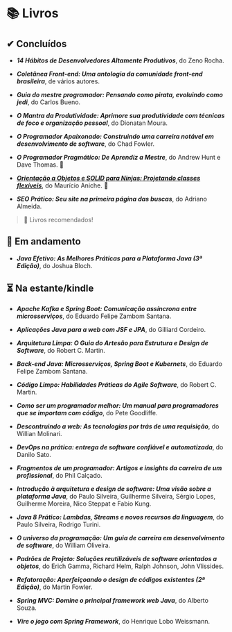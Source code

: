 # 📚 Livros

##  ✔ Concluídos

- **_14 Hábitos de Desenvolvedores Altamente Produtivos_**, do Zeno Rocha.

- **_Coletânea Front-end: Uma antologia da comunidade front-end brasileira_**, de vários autores.

- **_Guia do mestre programador: Pensando como pirata, evoluindo como jedi_**, do Carlos Bueno.

- **_O Mantra da Produtividade: Aprimore sua produtividade com técnicas de foco e organização pessoal_**, do Dionatan Moura.

- **_O Programador Apaixonado: Construindo uma carreira notável em desenvolvimento de software_**, do Chad Fowler.

- **_O Programador Pragmático: De Aprendiz a Mestre_**, do Andrew Hunt e Dave Thomas. 🥇

- [**_Orientação a Objetos e SOLID para Ninjas: Projetando classes flexíveis_**](./orientacao-a-objetos-e-solid-para-ninjas.md), do Maurício Aniche. 🥇

- **_SEO Prático: Seu site na primeira página das buscas_**, do Adriano Almeida.

> 🥇 Livros recomendados!

## 📖 Em andamento

- **_Java Efetivo: As Melhores Práticas para a Plataforma Java (3ª Edição)_**, do Joshua Bloch.

## ⏳ Na estante/kindle

- **_Apache Kafka e Spring Boot: Comunicação assíncrona entre microsserviços_**, do Eduardo Felipe Zambom Santana. 

- **_Aplicações Java para a web com JSF e JPA_**, do Gilliard Cordeiro.

- **_Arquitetura Limpa: O Guia do Artesão para Estrutura e Design de Software_**, do Robert C. Martin.

- **_Back-end Java: Microsserviços, Spring Boot e Kubernets_**, do Eduardo Felipe Zambom Santana.

- **_Código Limpo: Habilidades Práticas do Agile Software_**, do Robert C. Martin.

- **_Como ser um programador melhor: Um manual para programadores que se importam com código_**, do Pete Goodliffe.

- **_Descontruindo a web: As tecnologias por trás de uma requisição_**, do Willian Molinari.

- **_DevOps na prática: entrega de software confiável e automatizada_**, do Danilo Sato.

- **_Fragmentos de um programador: Artigos e insights da carreira de um profissional_**, do Phil Calçado.

- **_Introdução à arquitetura e design de software: Uma visão sobre a plataforma Java_**, do Paulo Silveira, Guilherme Silveira, Sérgio Lopes, Guilherme Moreira, Nico Steppat e Fabio Kung.

- **_Java 8 Prático: Lambdas, Streams e novos recursos da linguagem_**, do Paulo Silveira, Rodrigo Turini.

- **_O universo da programação: Um guia de carreira em desenvolvimento de software_**, do William Oliveira.

- **_Padrões de Projeto: Soluções reutilizáveis de software orientados a objetos_**, do Erich Gamma, Richard Helm, Ralph Johnson, John Vlissides.

- **_Refatoração: Aperfeiçoando o design de códigos existentes (2ª Edição)_**, do Martin Fowler.

- **_Spring MVC: Domine o principal framework web Java_**, do Alberto Souza.

- **_Vire o jogo com Spring Framework_**, do Henrique Lobo Weissmann.


